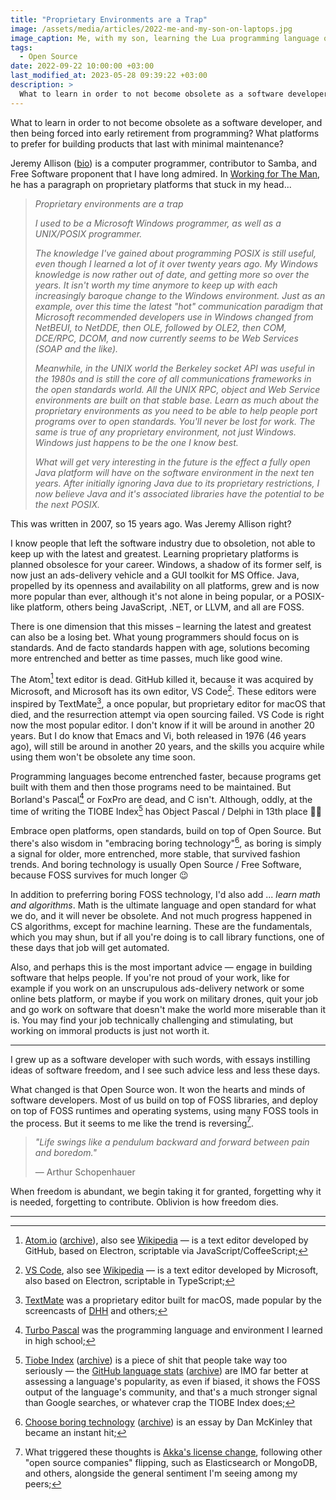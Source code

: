 ```yaml
---
title: "Proprietary Environments are a Trap"
image: /assets/media/articles/2022-me-and-my-son-on-laptops.jpg
image_caption: Me, with my son, learning the Lua programming language on proprietary macOS laptops.
tags:
  - Open Source
date: 2022-09-22 10:00:00 +03:00
last_modified_at: 2023-05-28 09:39:22 +03:00
description: >
  What to learn in order to not become obsolete as a software developer, and then being forced into early retirement from programming? What platforms to prefer for building products that last with minimal maintenance?
---
```


<p class="intro" markdown=1>
What to learn in order to not become obsolete as a software developer, and then being forced into early retirement from programming? What platforms to prefer for building products that last with minimal maintenance?
</p>

Jeremy Allison ([bio](https://en.wikipedia.org/wiki/Jeremy_Allison)) is a computer programmer, contributor to Samba, and Free Software proponent that I have long admired.  In [Working for The Man](https://web.archive.org/web/20150309050037/http://tuxdeluxe.org/node/122), he has a paragraph on proprietary platforms that stuck in my head...

> *Proprietary environments are a trap*
>
> *I used to be a Microsoft Windows programmer, as well as a UNIX/POSIX programmer.*
>
> *The knowledge I've gained about programming POSIX is still useful, even though I learned a lot of it over twenty years ago. My Windows knowledge is now rather out of date, and getting more so over the years. It isn't worth my time anymore to keep up with each increasingly baroque change to the Windows environment. Just as an example, over this time the latest "hot" communication paradigm that Microsoft recommended developers use in Windows changed from NetBEUI, to NetDDE, then OLE, followed by OLE2, then COM, DCE/RPC, DCOM, and now currently seems to be Web Services (SOAP and the like).*
>
> *Meanwhile, in the UNIX world the Berkeley socket API was useful in the 1980s and is still the core of all communications frameworks in the open standards world. All the UNIX RPC, object and Web Service environments are built on that stable base. Learn as much about the proprietary environments as you need to be able to help people port programs over to open standards. You'll never be lost for work. The same is true of any proprietary environment, not just Windows. Windows just happens to be the one I know best.*
>
> *What will get very interesting in the future is the effect a fully open Java platform will have on the software environment in the next ten years. After initially ignoring Java due to its proprietary restrictions, I now believe Java and it's associated libraries have the potential to be the next POSIX.*

This was written in 2007, so 15 years ago. Was Jeremy Allison right?

I know people that left the software industry due to obsoletion, not able to keep up with the latest and greatest. Learning proprietary platforms is planned obsolesce for your career. Windows, a shadow of its former self, is now just an ads-delivery vehicle and a GUI toolkit for MS Office. Java, propelled by its openness and availability on all platforms, grew and is now more popular than ever, although it's not alone in being popular, or a POSIX-like platform, others being JavaScript, .NET, or LLVM, and all are FOSS.

There is one dimension that this misses – learning the latest and greatest can also be a losing bet. What young programmers should focus on is standards. And de facto standards happen with age, solutions becoming more entrenched and better as time passes, much like good wine.

The Atom[^1] text editor is dead. GitHub killed it, because it was acquired by Microsoft, and Microsoft has its own editor, VS Code[^2]. These editors were inspired by TextMate[^3], a once popular, but proprietary editor for macOS that died, and the resurrection attempt via open sourcing failed. VS Code is right now the most popular editor. I don't know if it will be around in another 20 years. But I do know that Emacs and Vi, both released in 1976 (46 years ago), will still be around in another 20 years, and the skills you acquire while using them won't be obsolete any time soon.

Programming languages become entrenched faster, because programs get built with them and then those programs need to be maintained. But Borland's Pascal[^4] or FoxPro are dead, and C isn't. Although, oddly, at the time of writing the TIOBE Index[^5] has Object Pascal / Delphi in 13th place 🤦‍♂️

Embrace open platforms, open standards, build on top of Open Source. But there's also wisdom in "embracing boring technology"[^6], as boring is simply a signal for older, more entrenched, more stable, that survived fashion trends. And boring technology is usually Open Source / Free Software, because FOSS survives for much longer 😉

In addition to preferring boring FOSS technology, I'd also add ... *learn math and algorithms*. Math is the ultimate language and open standard for what we do, and it will never be obsolete. And not much progress happened in CS algorithms, except for machine learning. These are the fundamentals, which you may shun, but if all you're doing is to call library functions, one of these days that job will get automated.

Also, and perhaps this is the most important advice — engage in building software that helps people. If you're not proud of your work, like for example if you work on an unscrupulous ads-delivery network or some online bets platform, or maybe if you work on military drones, quit your job and go work on software that doesn't make the world more miserable than it is. You may find your job technically challenging and stimulating, but working on immoral products is just not worth it.

---

I grew up as a software developer with such words, with essays instilling ideas of software freedom, and I see such advice less and less these days.

What changed is that Open Source won. It won the hearts and minds of software developers. Most of us build on top of FOSS libraries, and deploy on top of FOSS runtimes and operating systems, using many FOSS tools in the process. But it seems to me like the trend is reversing[^7].

> *"Life swings like a pendulum backward and forward between pain and boredom."*
>
> — Arthur Schopenhauer

When freedom is abundant, we begin taking it for granted, forgetting why it is needed, forgetting to contribute. Oblivion is how freedom dies.

---

[^1]: [Atom.io](https://atom.io/) ([archive](https://web.archive.org/web/20220922061411/https://atom.io/)), also see [Wikipedia](https://en.wikipedia.org/wiki/Atom_(text_editor)) — is a text editor developed by GitHub, based on Electron, scriptable via JavaScript/CoffeeScript;
[^2]: [VS Code](https://code.visualstudio.com/), also see [Wikipedia](https://en.wikipedia.org/wiki/Visual_Studio_Code) — is a text editor developed by Microsoft, also based on Electron, scriptable in TypeScript;
[^3]: [TextMate](https://en.wikipedia.org/wiki/TextMate) was a proprietary editor built for macOS, made popular by the screencasts of [DHH](https://en.wikipedia.org/wiki/David_Heinemeier_Hansson) and others;
[^4]: [Turbo Pascal](https://en.wikipedia.org/wiki/Turbo_Pascal) was the programming language and environment I learned in high school;
[^5]: [Tiobe Index](https://www.tiobe.com/tiobe-index/) ([archive](https://web.archive.org/web/20220922063355/https://www.tiobe.com/tiobe-index/)) is a piece of shit that people take way too seriously — the [GitHub language stats](https://madnight.github.io/githut/#/pull_requests/2022/1) ([archive](https://web.archive.org/web/20220909230229/https://madnight.github.io/githut/#/pull_requests/2022/1)) are IMO far better at assessing a language's popularity, as even if biased, it shows the FOSS output of the language's community, and that's a much stronger signal than Google searches, or whatever crap the TIOBE Index does;
[^6]: [Choose boring technology](https://mcfunley.com/choose-boring-technology) ([archive](https://web.archive.org/web/20220922063839/https://mcfunley.com/choose-boring-technology)) is an essay by Dan McKinley that became an instant hit;
[^7]: What triggered these thoughts is [Akka's license change](./2022-09-07-akka-is-moving-away-from-open-source.md), following other "open source companies" flipping, such as Elasticsearch or MongoDB, and others, alongside the general sentiment I'm seeing among my peers;